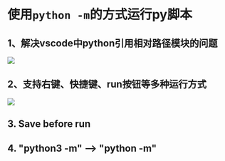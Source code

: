 # 使用`python -m`的方式运行py脚本

## 1、解决vscode中python引用相对路径模块的问题
![](pic1.png)

## 2、支持右键、快捷键、run按钮等多种运行方式
![](pic2.png)

## 3. Save before run

## 4. "python3 -m" --> "python -m"
